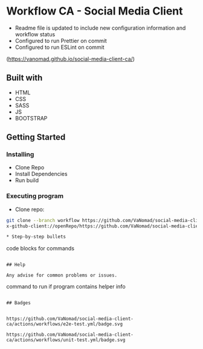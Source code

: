 # Workflow CA - Social Media Client

- Readme file is updated to include new configuration information and workflow status
- Configured to run Prettier on commit
- Configured to run ESLint on commit

(https://vanomad.github.io/social-media-client-ca/)

## Built with
- HTML
- CSS
- SASS
- JS
- BOOTSTRAP

## Getting Started

### Installing

* Clone Repo
* Install Dependencies
* Run build

### Executing program

* Clone repo:
```bash
git clone --branch workflow https://github.com/VaNomad/social-media-client-ca.git
x-github-client://openRepo/https://github.com/VaNomad/social-media-client-ca
```
```bash
* Step-by-step bullets
```
code blocks for commands
```

## Help

Any advise for common problems or issues.
```
command to run if program contains helper info
```

## Badges


https://github.com/VaNomad/social-media-client-ca/actions/workflows/e2e-test.yml/badge.svg

https://github.com/VaNomad/social-media-client-ca/actions/workflows/unit-test.yml/badge.svg
